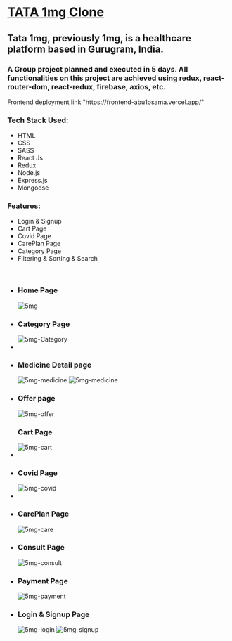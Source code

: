 # <a href="https://frontend-abu1osama.vercel.app/"/>TATA 1mg Clone</a>

 <h2>Tata 1mg, previously 1mg, is a healthcare platform based in Gurugram, India.</h2> 
 
 <h3>A Group project planned and executed in 5 days.
 All functionalities on this project are achieved using redux, react-router-dom, react-redux, firebase, axios, etc.</h3> 
 
 <div>
 <p>Frontend deployment link "https://frontend-abu1osama.vercel.app/"</p>
 <h3>Tech Stack Used:</h3>
 <ul>
 <li>HTML</li>
 <li>CSS</li>
 <li>SASS</li>
 <li>React Js</li>
 <li>Redux</li>
 <li>Node.js</li>
 <li>Express.js</li>
 <li>Mongoose</li>
 </ul>
 </div>

<div>
 <h3>Features:</h3>
 <ul>
 <li>Login & Signup</li>
 <li>Cart Page</li>
 <li>Covid Page</li>
 <li>CarePlan Page</li>
 <li>Category Page</li>
 <li>Filtering & Sorting & Search </li>
 </ul>
 </div>
 <br/>
 <ul>
 <li>
 <h3>Home Page</h3>
 <img src = "https://www.linkpicture.com/q/Screenshot-2147.png" alt = "5mg"/>
 </li>
 <li>
 <h3>Category Page</h3>
 <img src = "https://www.linkpicture.com/q/Screenshot-2146.png" alt = "5mg-Category"/>
 </li>
 <li>

 <li>
 <h3>Medicine Detail page</h3>
 <img src = "https://www.linkpicture.com/q/Screenshot-2140.png" alt = "5mg-medicine"/>
 <img src = "https://www.linkpicture.com/q/Screenshot-2148.png" alt = "5mg-medicine"/>
 </li>
  <li>
 <h3>Offer page</h3>
 <img src = "https://www.linkpicture.com/q/Screenshot-2156.png" alt = "5mg-offer"/>
 
 </li>

 <h3>Cart Page</h3>
 <img src = "https://www.linkpicture.com/q/Screenshot-2145.png" alt = "5mg-cart"/>
 </li>
 <li>
  <li>
 <h3>Covid Page</h3>
 <img src = "https://www.linkpicture.com/q/Screenshot-2155.png" alt = "5mg-covid"/>
 </li>
 <li>
  <li>
 <h3>CarePlan Page</h3>
 <img src = "https://www.linkpicture.com/q/Screenshot-2141.png" alt = "5mg-care"/>
 </li>
 <li>
  <h3>Consult Page</h3>
 <img src = "https://www.linkpicture.com/q/Screenshot-2149.png" alt = "5mg-consult"/>
 </li>
 <li>
 <h3>Payment Page</h3>
 <img src = "https://www.linkpicture.com/q/Screenshot-2152.png" alt = "5mg-payment"/>
 </li>
 <li>
 <h3>Login & Signup Page</h3>
 <img src = "https://www.linkpicture.com/q/Screenshot-2143.png" alt = "5mg-login"/>
 <img src = "https://www.linkpicture.com/q/Screenshot-2144.png" alt = "5mg-signup"/>
 </li>
 </ul>
 
